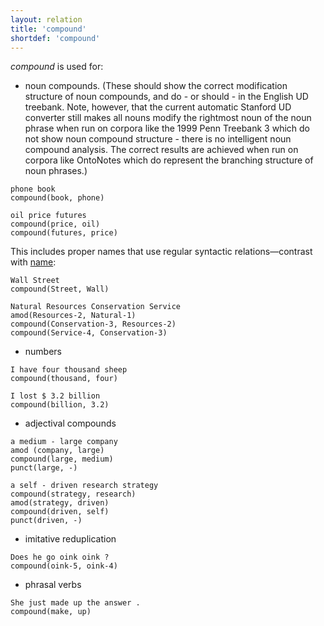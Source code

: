 ```yaml
---
layout: relation
title: 'compound'
shortdef: 'compound'
---
```


*compound* is used for:

- noun compounds. (These should show the correct modification structure of noun compounds, and do - or should - in the English UD treebank. Note, however, that the current automatic Stanford UD converter still makes all nouns modify the rightmost noun of the noun phrase when run on corpora like the 1999 Penn Treebank 3 which do not show noun compound structure - there is no intelligent noun compound analysis.  The correct results are achieved when run on corpora like OntoNotes which do represent the branching structure of noun phrases.) 

~~~ sdparse
phone book
compound(book, phone)
~~~

~~~ sdparse
oil price futures
compound(price, oil)
compound(futures, price)
~~~

  This includes proper names that use regular syntactic relations—contrast with [name]():

~~~ sdparse
Wall Street
compound(Street, Wall)
~~~

~~~ sdparse
Natural Resources Conservation Service
amod(Resources-2, Natural-1)
compound(Conservation-3, Resources-2)
compound(Service-4, Conservation-3)
~~~

- numbers

~~~ sdparse
I have four thousand sheep
compound(thousand, four)
~~~

~~~ sdparse
I lost $ 3.2 billion
compound(billion, 3.2)
~~~

- adjectival compounds

~~~ sdparse
a medium - large company
amod (company, large)
compound(large, medium)
punct(large, -)
~~~

~~~ sdparse
a self - driven research strategy
compound(strategy, research)
amod(strategy, driven)
compound(driven, self)
punct(driven, -)
~~~

- imitative reduplication

~~~ sdparse
Does he go oink oink ?
compound(oink-5, oink-4)
~~~

 - phrasal verbs
 
~~~ sdparse
She just made up the answer .
compound(make, up)
~~~
